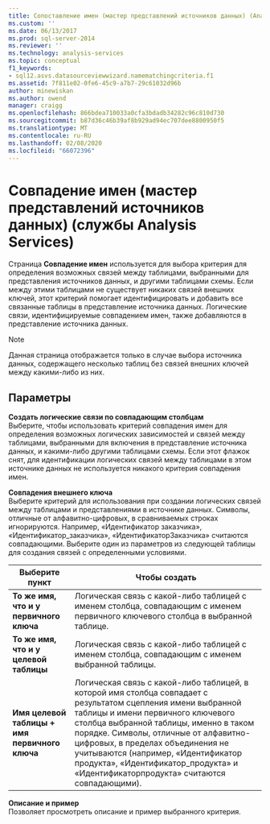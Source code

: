 ```yaml
---
title: Сопоставление имен (мастер представлений источников данных) (Analysis Services) | Документация Майкрософт
ms.custom: ''
ms.date: 06/13/2017
ms.prod: sql-server-2014
ms.reviewer: ''
ms.technology: analysis-services
ms.topic: conceptual
f1_keywords:
- sql12.asvs.datasourceviewwizard.namematchingcriteria.f1
ms.assetid: 7f811e02-0fe6-45c9-a7b7-29c61032d96b
author: minewiskan
ms.author: owend
manager: craigg
ms.openlocfilehash: 866bdea710033a0cfa3bdadb34282c96c810d730
ms.sourcegitcommit: b87d36c46b39af8b929ad94ec707dee8800950f5
ms.translationtype: MT
ms.contentlocale: ru-RU
ms.lasthandoff: 02/08/2020
ms.locfileid: "66072396"
---
```

# <a name="name-matching-data-source-view-wizard-analysis-services"></a>Совпадение имен (мастер представлений источников данных) (службы Analysis Services)
  Страница **Совпадение имен** используется для выбора критерия для определения возможных связей между таблицами, выбранными для представления источников данных, и другими таблицами схемы. Если между этими таблицами не существует никаких связей внешних ключей, этот критерий помогает идентифицировать и добавить все связанные таблицы в представление источника данных. Логические связи, идентифицируемые совпадением имен, также добавляются в представление источника данных.  
  
> [!NOTE]  
>  Данная страница отображается только в случае выбора источника данных, содержащего несколько таблиц без связей внешних ключей между какими-либо из них.  
  
## <a name="options"></a>Параметры  
 **Создать логические связи по совпадающим столбцам**  
 Выберите, чтобы использовать критерий совпадения имен для определения возможных логических зависимостей и связей между таблицами, выбранными для включения в представление источника данных, и какими-либо другими таблицами схемы. Если этот флажок снят, для идентификации логических связей между таблицами в этом источнике данных не используется никакого критерия совпадения имен.  
  
 **Совпадения внешнего ключа**  
 Выберите критерий для использования при создании логических связей между таблицами и представлениями в источнике данных. Символы, отличные от алфавитно-цифровых, в сравниваемых строках игнорируются. Например, «Идентификатор заказчика», «Идентификатор_заказчика», «ИдентификаторЗаказчика» считаются совпадающими. Выберите один из параметров из следующей таблицы для создания связей с определенными условиями.  
  
|Выберите пункт|Чтобы создать|  
|------------|---------------|  
|**То же имя, что и у первичного ключа**|Логическая связь с какой-либо таблицей с именем столбца, совпадающим с именем первичного ключевого столбца в выбранной таблице.|  
|**То же имя, что и у целевой таблицы**|Логическая связь с какой-либо таблицей с именем столбца, совпадающим с именем выбранной таблицы.|  
|**Имя целевой таблицы + имя первичного ключа**|Логическая связь с какой-либо таблицей, в которой имя столбца совпадает с результатом сцепления имени выбранной таблицы и имени первичного ключевого столбца выбранной таблицы, именно в таком порядке. Символы, отличные от алфавитно-цифровых, в пределах объединения не учитываются (например, «Идентификатор продукта», «Идентификатор_продукта» и «Идентификаторпродукта» считаются совпадающими).|  
  
 **Описание и пример**  
 Позволяет просмотреть описание и пример выбранного критерия.  
  
  
